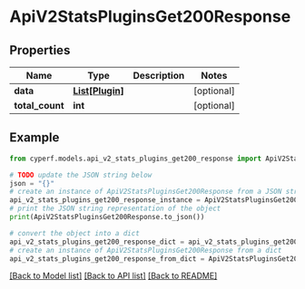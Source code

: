 # ApiV2StatsPluginsGet200Response


## Properties

Name | Type | Description | Notes
------------ | ------------- | ------------- | -------------
**data** | [**List[Plugin]**](Plugin.md) |  | [optional] 
**total_count** | **int** |  | [optional] 

## Example

```python
from cyperf.models.api_v2_stats_plugins_get200_response import ApiV2StatsPluginsGet200Response

# TODO update the JSON string below
json = "{}"
# create an instance of ApiV2StatsPluginsGet200Response from a JSON string
api_v2_stats_plugins_get200_response_instance = ApiV2StatsPluginsGet200Response.from_json(json)
# print the JSON string representation of the object
print(ApiV2StatsPluginsGet200Response.to_json())

# convert the object into a dict
api_v2_stats_plugins_get200_response_dict = api_v2_stats_plugins_get200_response_instance.to_dict()
# create an instance of ApiV2StatsPluginsGet200Response from a dict
api_v2_stats_plugins_get200_response_from_dict = ApiV2StatsPluginsGet200Response.from_dict(api_v2_stats_plugins_get200_response_dict)
```
[[Back to Model list]](../README.md#documentation-for-models) [[Back to API list]](../README.md#documentation-for-api-endpoints) [[Back to README]](../README.md)


